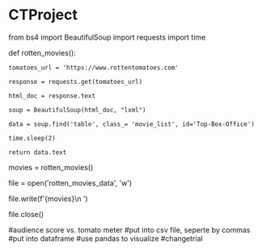 # CTProject

from bs4 import BeautifulSoup
import requests
import time

def rotten_movies():
    
    tomatoes_url = 'https://www.rottentomatoes.com'

    response = requests.get(tomatoes_url)

    html_doc = response.text

    soup = BeautifulSoup(html_doc, "lxml")

    data = soup.find('table', class_= 'movie_list', id='Top-Box-Office')

    time.sleep(2)
    
    return data.text
    
movies = rotten_movies()

file = open('rotten_movies_data', 'w')

file.write(f'{movies}\n ')

file.close()

#audience score vs. tomato meter
#put into csv file, seperte by commas
#put into dataframe
#use pandas to visualize
#changetrial
